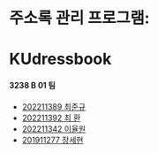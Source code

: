 # 주소록 관리 프로그램:

# KUdressbook

#### 3238 B 01 팀

- [202211389 최준규](https://github.com/junkyn)
- [202211392 최  환](https://github.com/Hwan616)
- [202211342 이율원](https://github.com/sterdsterd)
- [201911277 장세현](https://github.com/nofeboy)
